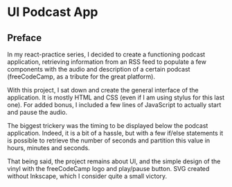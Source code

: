 # UI Podcast App

<!-- Working pen [right here]() -->

## Preface

In my react-practice series, I decided to create a functioning podcast application, retrieving information from an RSS feed to populate a few components with the audio and description of a certain podcast (freeCodeCamp, as a tribute for the great platform).

With this project, I sat down and create the general interface of the application. It is mostly HTML and CSS (even if I am using stylus for this last one). For added bonus, I included a few lines of JavaScript to actually start and pause the audio.

The biggest trickery was the timing to be displayed below the podcast application. Indeed, it is a bit of a hassle, but with a few if/else statements it is possible to retrieve the number of seconds and partition this value in hours, minutes and seconds.

That being said, the project remains about UI, and the simple design of the vinyl with the freeCodeCamp logo and play/pause button. SVG created without Inkscape, which I consider quite a small victory.
